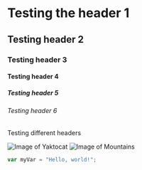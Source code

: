 # Testing the header 1
## Testing header 2
### Testing header 3
#### Testing header 4
##### Testing header 5
###### Testing header 6



Testing different headers


![Image of Yaktocat](https://octodex.github.com/images/yaktocat.png)
![Image of Mountains](https://www.google.com/search?sca_esv=27056c0349cec439&rlz=1C1VDKB_enUS973US973&q=mountains&udm=2&fbs=ABzOT_CWdhQLP1FcmU5B0fn3xuWpA-dk4wpBWOGsoR7DG5zJBv10Kbgy3ptSBM6mMfaz8zAOOq2LKO1fojtoxTZfIY8QOz7eMe8MTHUbuhDD7vBBPrPyEy56QD9y-47GccnrobAljaqtr-K8OJhKsGcMA3yAQOgaDvK3fvOXponcqI-q4G_uK2n56b_8CoiZNjqMTy62kg0uA8Bv5GHf3BePcEOgqtWT8A&sa=X&ved=2ahUKEwjRyZe7hJ-NAxXy78kDHUM-Dw4QtKgLegQIFBAB&biw=2560&bih=1317#vhid=ZH4n6DnAkszpmM&vssid=mosaic)


``` javascript
var myVar = "Hello, world!";
```

